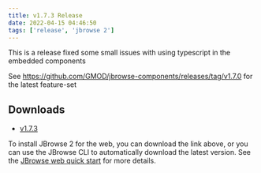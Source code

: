 ```yaml
---
title: v1.7.3 Release
date: 2022-04-15 04:46:50
tags: ['release', 'jbrowse 2']
---
```


This is a release fixed some small issues with using typescript in the embedded
components

See https://github.com/GMOD/jbrowse-components/releases/tag/v1.7.0 for the
latest feature-set

## Downloads

- [v1.7.3](https://github.com/GMOD/jbrowse-components/releases/tag/v1.7.3)

To install JBrowse 2 for the web, you can download the link above, or you can
use the JBrowse CLI to automatically download the latest version. See the
[JBrowse web quick start](https://jbrowse.org/jb2/docs/quickstart_web) for more
details.
